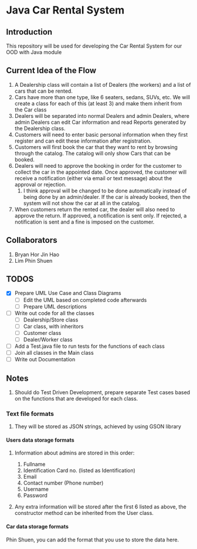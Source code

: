 # Java Car Rental System

## Introduction

This repository will be used for developing the Car Rental System for our OOD with Java module

## Current Idea of the Flow

1. A Dealership class will contain a list of Dealers (the workers) and a list of cars that can be rented.
2. Cars have more than one type, like 6 seaters, sedans, SUVs, etc. We will create a class for each of this (at least 3) and make them inherit from the Car class
3. Dealers will be separated into normal Dealers and admin Dealers, where admin Dealers can edit Car information and read Reports generated by the Dealership class.
4. Customers will need to enter basic personal information when they first register and can edit these information after registration.
5. Customers will first book the car that they want to rent by browsing through the catalog. The catalog will only show Cars that can be booked.
6. Dealers will need to approve the booking in order for the customer to collect the car in the appointed date. Once approved, the customer will receive a notification (either via email or text message) about the approval or rejection.
   1. I think approval will be changed to be done automatically instead of being done by an admin/dealer. If the car is already booked, then the system will not show the car at all in the catalog.
7. When customers return the rented car, the dealer will also need to approve the return. If approved, a notification is sent only. If rejected, a notification is sent and a fine is imposed on the customer.

## Collaborators

1. Bryan Hor Jin Hao
2. Lim Phin Shuen

## TODOS

- [x] Prepare UML Use Case and Class Diagrams
  - [ ] Edit the UML based on completed code afterwards
  - [ ] Prepare UML descriptions
- [ ] Write out code for all the classes
  - [ ] Dealership/Store class
  - [ ] Car class, with inheritors
  - [ ] Customer class
  - [ ] Dealer/Worker class
- [ ] Add a Test.java file to run tests for the functions of each class
- [ ] Join all classes in the Main class
- [ ] Write out Documentation

## Notes

1. Should do Test Driven Development, prepare separate Test cases based on the functions that are developed for each class.

### Text file formats

   1. They will be stored as JSON strings, achieved by using GSON library

#### Users data storage formats

1. Information about admins are stored in this order:
   1. Fullname
   2. Identification Card no. (listed as Identification)
   3. Email
   4. Contact number (Phone number)
   5. Username
   6. Password

2. Any extra information will be stored after the first 6 listed as above, the constructor method can be inherited from the User class.

#### Car data storage formats

Phin Shuen, you can add the format that you use to store the data here. 